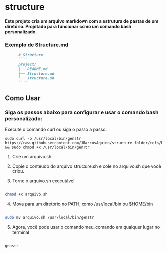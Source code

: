 # structure

#### Este projeto cria um arquivo markdown com a estrutura de pastas de um diretório. Projetado para funcionar como um comando bash personalizado.

### Exemplo de Structure.md
````md
      # Structure
      ````
      project/
      ├── README.md
      ├── Structure.md
      └── structure.sh
      ````
````


## Como Usar
### Siga os passos abaixo para configurar e usar o comando bash personalizado:

Execute o comando curl ou siga o passo a passo.

````
sudo curl -o /usr/local/bin/genstr https://raw.githubusercontent.com/1MarcosAquino/structure_folder/refs/heads/main/structure.sh && sudo chmod +x /usr/local/bin/genstr
````


1. Crie um arquivo.sh

2. Copie o conteudo do arquivo structure.sh e cole no arquivo.sh que você criou.

3. Torne o arquivo.sh executável

````bash

chmod +x arquivo.sh

````
4. Mova para um diretório no PATH, como /usr/local/bin ou $HOME/bin

````bash

sudo mv arquivo.sh /usr/local/bin/genstr

````

5. Agora, você pode usar o comando meu_comando em qualquer lugar no terminal

````bash

genstr

````
